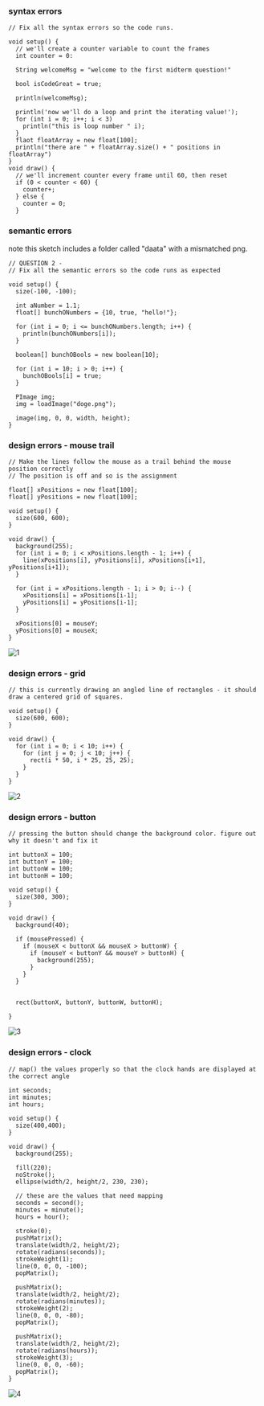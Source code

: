 ### syntax errors

```
// Fix all the syntax errors so the code runs.

void setup() {
  // we'll create a counter variable to count the frames
  int counter = 0:

  String welcomeMsg = "welcome to the first midterm question!"
  
  bool isCodeGreat = true;
  
  println(welcomeMsg);
  
  println('now we'll do a loop and print the iterating value!');
  for (int i = 0; i++; i < 3) 
    println("this is loop number " i);
  }
  flaot floatArray = new float[100];
  println("there are " + floatArray.size() + " positions in floatArray")
}
void draw() {
  // we'll increment counter every frame until 60, then reset
  if (0 < counter < 60) {
    counter+;
  } else {
    counter = 0;
  } 
```

### semantic errors

note this sketch includes a folder called "daata" with a mismatched png.

```
// QUESTION 2 - 
// Fix all the semantic errors so the code runs as expected

void setup() {
  size(-100, -100);
  
  int aNumber = 1.1;
  float[] bunchONumbers = {10, true, "hello!"};

  for (int i = 0; i <= bunchONumbers.length; i++) {
    println(bunchONumbers[i]);
  }
  
  boolean[] bunchOBools = new boolean[10];
  
  for (int i = 10; i > 0; i++) {
    bunchOBools[i] = true;
  }

  PImage img;
  img = loadImage("doge.png");

  image(img, 0, 0, width, height);
}
```

### design errors - mouse trail

```
// Make the lines follow the mouse as a trail behind the mouse position correctly
// The position is off and so is the assignment

float[] xPositions = new float[100];
float[] yPositions = new float[100];

void setup() {
  size(600, 600);
}

void draw() {
  background(255);
  for (int i = 0; i < xPositions.length - 1; i++) {
    line(xPositions[i], yPositions[i], xPositions[i+1], yPositions[i+1]);
  }

  for (int i = xPositions.length - 1; i > 0; i--) {
    xPositions[i] = xPositions[i-1];
    yPositions[i] = yPositions[i-1];
  }

  xPositions[0] = mouseY;
  yPositions[0] = mouseX;
}
```

![1](https://raw.githubusercontent.com/whoisbma/whoisbma.github.io/master/Code1/img/1.gif "1")

### design errors - grid 

```
// this is currently drawing an angled line of rectangles - it should draw a centered grid of squares.

void setup() {
  size(600, 600);
}

void draw() {
  for (int i = 0; i < 10; i++) {
    for (int j = 0; j < 10; j++) {
      rect(i * 50, i * 25, 25, 25);
    }
  }
}
```
![2](https://raw.githubusercontent.com/whoisbma/whoisbma.github.io/master/Code1/img/2.png "2")

### design errors - button

```
// pressing the button should change the background color. figure out why it doesn't and fix it

int buttonX = 100;
int buttonY = 100;
int buttonW = 100;
int buttonH = 100;

void setup() {
  size(300, 300);
}

void draw() {
  background(40);

  if (mousePressed) {
    if (mouseX < buttonX && mouseX > buttonW) {
      if (mouseY < buttonY && mouseY > buttonH) {
        background(255);
      }
    }
  }
  
    
  rect(buttonX, buttonY, buttonW, buttonH);

}
```

![3](https://raw.githubusercontent.com/whoisbma/whoisbma.github.io/master/Code1/img/3.gif "3")

### design errors - clock 

```
// map() the values properly so that the clock hands are displayed at the correct angle

int seconds;
int minutes;
int hours;

void setup() {
  size(400,400);
}

void draw() {
  background(255);
  
  fill(220);
  noStroke();
  ellipse(width/2, height/2, 230, 230);
  
  // these are the values that need mapping
  seconds = second();
  minutes = minute();
  hours = hour();
   
  stroke(0);
  pushMatrix();
  translate(width/2, height/2);
  rotate(radians(seconds));
  strokeWeight(1);
  line(0, 0, 0, -100);
  popMatrix();
  
  pushMatrix();
  translate(width/2, height/2);
  rotate(radians(minutes));
  strokeWeight(2);
  line(0, 0, 0, -80);
  popMatrix();
  
  pushMatrix();
  translate(width/2, height/2);
  rotate(radians(hours));
  strokeWeight(3);
  line(0, 0, 0, -60);
  popMatrix();
}
```

![4](https://raw.githubusercontent.com/whoisbma/whoisbma.github.io/master/Code1/img/4.gif "4")